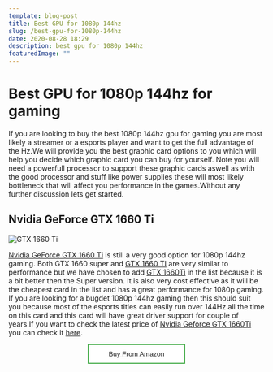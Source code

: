 ```yaml
---
template: blog-post
title: Best GPU for 1080p 144hz
slug: /best-gpu-for-1080p-144hz
date: 2020-08-28 18:29
description: best gpu for 1080p 144hz
featuredImage: ""
---
```

# **Best GPU for 1080p 144hz for gaming**

If you are looking to buy the best 1080p 144hz gpu for gaming you are most likely a streamer or a esports player and want to get the full advantage of the Hz.We will provide you the best graphic card options to you which will help you decide which graphic card you can buy for yourself. Note you will need a powerfull processor to support these graphic cards aswell as with the good processor and stuff like power supplies these will most likely bottleneck that will affect you performance in the games.Without any further discussion lets get started.

## Nvidia GeForce GTX 1660 Ti

![GTX 1660 Ti](/assets/nvidia-geforce-1660ti.jpg "Nvidia Geforce GTX 1660 Ti")

[Nvidia GeForce GTX 1660 Ti](https://amzn.to/3baPlNl) is still a very good option for 1080p 144hz gaming. Both GTX 1660 super and [GTX 1660 TI](https://amzn.to/3baPlNl) are very similar to performance but we have chosen to add [GTX 1660Ti](https://amzn.to/3baPlNl) in the list because it is a bit better then the Super version. It is also very cost effective as it will be the cheapest card in the list and has a great performance for 1080p gaming. If you are looking for a bugdet 1080p 144hz gaming then this should suit you because most of the esports titles can easily run over 144Hz all the time on this card and this card will have great driver support for couple of years.If you want to check the latest price of [Nvidia Geforce GTX 1660Ti](https://amzn.to/3baPlNl) you can check it [here](https://amzn.to/3baPlNl).

<button  aria-label="Buy now From Amazon" style="background-color: white;color: black;border: 2px solid #4CAF50;left:40%;position:absolute;width:20%;padding:10px;"><a href="https://amzn.to/3baPlNl">Buy From Amazon</a></button>